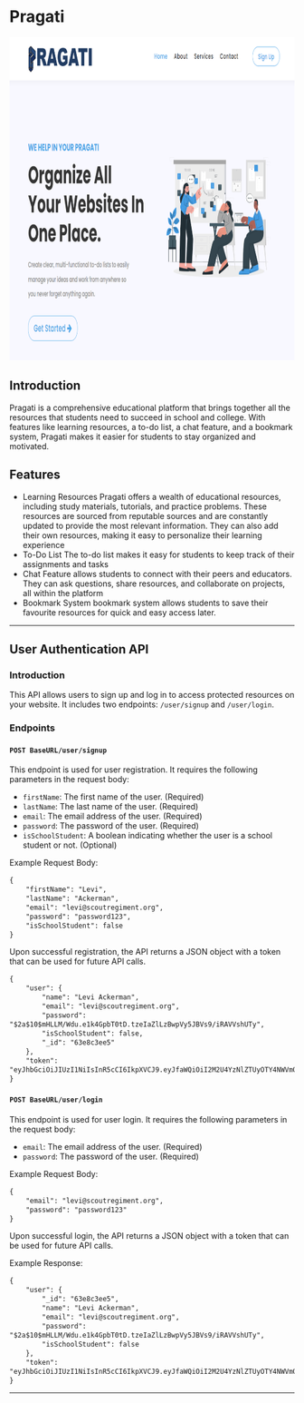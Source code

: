 # Pragati

<img src="client/public/homePage.png" style="width:900px; height:570px;" >

## Introduction
Pragati is a comprehensive educational platform that brings together all the resources that students need to succeed in school and college. With features like learning resources, a to-do list, a chat feature, and a bookmark system, Pragati makes it easier for students to stay organized and motivated.

## Features
- Learning Resources
    Pragati offers a wealth of educational resources, including study materials, tutorials, and practice problems. These resources are sourced from reputable sources and are constantly updated to provide the most relevant information.
    They can also add their own resources, making it easy to personalize their learning experience
- To-Do List
    The to-do list makes it easy for students to keep track of their assignments and tasks
- Chat Feature
     allows students to connect with their peers and educators. They can ask questions, share resources, and collaborate on projects, all within the platform
- Bookmark System
    bookmark system allows students to save their favourite resources for quick and easy access later.
---
## User Authentication API

### Introduction
This API allows users to sign up and log in to access protected resources on your website. It includes two endpoints: `/user/signup` and `/user/login`.

### Endpoints
#### `POST BaseURL/user/signup`
This endpoint is used for user registration. It requires the following parameters in the request body:

- `firstName`: The first name of the user. (Required)
- `lastName`: The last name of the user. (Required)
- `email`: The email address of the user. (Required)
- `password`: The password of the user. (Required)
- `isSchoolStudent`: A boolean indicating whether the user is a school student or not. (Optional)

Example Request Body:
```
{
    "firstName": "Levi",
    "lastName": "Ackerman",
    "email": "levi@scoutregiment.org",
    "password": "password123",
    "isSchoolStudent": false
}
```
Upon successful registration, the API returns a JSON object with a token that can be used for future API calls.
```
{
    "user": {
        "name": "Levi Ackerman",
        "email": "levi@scoutregiment.org",
        "password": "$2a$10$mHLLM/Wdu.e1k4GpbT0tD.tzeIaZlLzBwpVy5JBVs9/iRAVVshUTy",
        "isSchoolStudent": false,
        "_id": "63e8c3ee5"
    },
    "token": "eyJhbGciOiJIUzI1NiIsInR5cCI6IkpXVCJ9.eyJfaWQiOiI2M2U4YzNlZTUyOTY4NWVmOWNkNzRiZTUiLCJlbWFpbCI6ImxldmlAc2NvdXRyZWdpbWVudC5vcmciLCJpYXQiOjE2NzYxOTg4OTQsImV4cCI6MTY3NjI4NTI5NH0.9tFwOjJTLKbFWgV8blqTkbNC53gWr0WgKfq9ljkJftE"
}
```

#### `POST BaseURL/user/login`
This endpoint is used for user login. It requires the following parameters in the request body:

- `email`: The email address of the user. (Required)
- `password`: The password of the user. (Required)

Example Request Body:
```
{
    "email": "levi@scoutregiment.org",
    "password": "password123"
}
```
Upon successful login, the API returns a JSON object with a token that can be used for future API calls.

Example Response:
```
{
    "user": {
        "_id": "63e8c3ee5",
        "name": "Levi Ackerman",
        "email": "levi@scoutregiment.org",
        "password": "$2a$10$mHLLM/Wdu.e1k4GpbT0tD.tzeIaZlLzBwpVy5JBVs9/iRAVVshUTy",
        "isSchoolStudent": false
    },
    "token": "eyJhbGciOiJIUzI1NiIsInR5cCI6IkpXVCJ9.eyJfaWQiOiI2M2U4YzNlZTUyOTY4NWVmOWNkNzRiZTUiLCJlbWFpbCI6ImxldmlAc2NvdXRyZWdpbWVudC5vcmciLCJpYXQiOjE2NzYxOTkwMTYsImV4cCI6MTY3NjI4NTQxNn0.7m98q9YjkBhA3oG0l6uNH_H1qebNWRLvlE68mwClkgw"
}
```


---
